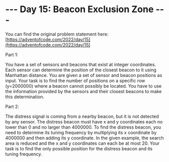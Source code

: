 # --- Day 15: Beacon Exclusion Zone ---

You can find the original problem statement here: [https://adventofcode.com/2022/day/15](https://adventofcode.com/2022/day/15)


Part 1:

You have a set of sensors and beacons that exist at integer coordinates. Each sensor can determine the position of the closest beacon to it using Manhattan distance. You are given a set of sensor and beacon positions as input. Your task is to find the number of positions on a specific row (y=2000000) where a beacon cannot possibly be located. You have to use the information provided by the sensors and their closest beacons to make this determination.

Part 2:

The distress signal is coming from a nearby beacon, but it is not detected by any sensor. The distress beacon must have x and y coordinates each no lower than 0 and no larger than 4000000. To find the distress beacon, you need to determine its tuning frequency by multiplying its x coordinate by 4000000 and then adding its y coordinate. In the given example, the search area is reduced and the x and y coordinates can each be at most 20. Your task is to find the only possible position for the distress beacon and its tuning frequency.

